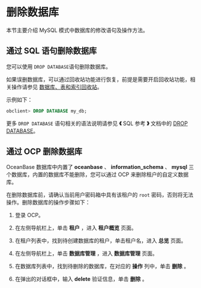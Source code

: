删除数据库 
==========================

本节主要介绍 MySQL 模式中数据库的修改语句及操作方法。

通过 SQL 语句删除数据库 
-----------------------------------

您可以使用 `DROP DATABASE`语句删除数据库。

如果误删数据库，可以通过回收站功能进行恢复，前提是需要开启回收站功能，相关操作请参见 [数据库、表和索引回收站](/zh-CN/6.administrator-guide/7.high-data-availability/1.administrator-guide-flashback/2.recycle-bin-for-databases-tables-and-indexes.md)。

示例如下：

```sql
obclient> DROP DATABASE my_db;    
```



更多 `DROP DATABASE` 语句相关的语法说明请参见 **《** SQL 参考 **》** 文档中的 [DROP DATABASE](/zh-CN/10.sql-reference/5.sql-statements/27.drop-database.md)。

通过 OCP 删除数据库 
---------------------------------

OceanBase 数据库中内置了 **oceanbase** 、 **information_schema** 、 **mysql** 三个数据库，内置的数据库不能删除，您可以通过 OCP 来删除租户的自定义数据库。

在删除数据库前，请确认当前用户密码箱中具有该租户的 `root` 密码，否则将无法操作。删除数据库的操作步骤如下：

1. 登录 OCP。

   

2. 在左侧导航栏上，单击 **租户** ，进入 **租户概览** 页面。

   

3. 在租户列表中，找到待创建数据库的租户，单击租户名，进入 **总览** 页面。

   

4. 在左侧导航栏上，单击 **数据库管理** ，进入 **数据库管理** 页面。

   

5. 在数据库列表中，找到待删除的数据库，在对应的 **操作** 列中，单击 **删除** 。

   

6. 在弹出的对话框中，输入 **delete** 验证信息，单击 **删除** 。

   



